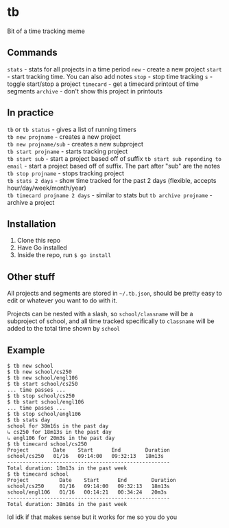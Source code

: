 # tb
Bit of a time tracking meme

## Commands
`stats` - stats for all projects in a time period
`new` - create a new project
`start` - start tracking time.  You can also add notes
`stop` - stop time tracking
`s` - toggle start/stop a project
`timecard` - get a timecard printout of time segments
`archive` - don't show this project in printouts

## In practice
`tb` or `tb status` - gives a list of running timers  
`tb new projname` - creates a new project  
`tb new projname/sub` - creates a new subproject  
`tb start projname` - starts tracking project  
`tb start sub` - start a project based off of suffix
`tb start sub reponding to email` - start a project based off of suffix.  The part after "sub" are the notes
`tb stop projname` - stops tracking project  
`tb stats 2 days` - show time tracked for the past 2 days (flexible, accepts hour/day/week/month/year)  
`tb timecard projname 2 days` - similar to stats but 
`tb archive projname` - archive a project  

## Installation
1. Clone this repo
2. Have Go installed
3. Inside the repo, run `$ go install`

## Other stuff
All projects and segments are stored in `~/.tb.json`, should be pretty easy to edit or whatever you want to do with it.

Projects can be nested with a slash, so `school/classname` will be a subproject of school, and all time tracked specifically to `classname` will be added to the total time shown by `school`

## Example
```
$ tb new school
$ tb new school/cs250
$ tb new school/engl106
$ tb start school/cs250
... time passes ...
$ tb stop school/cs250
$ tb start school/engl106
... time passes ...
$ tb stop school/engl106
$ tb stats day
school for 38m16s in the past day
↳ cs250 for 18m13s in the past day
↳ engl106 for 20m3s in the past day
$ tb timecard school/cs250
Project        Date    Start      End        Duration
school/cs250   01/16   09:14:00   09:32:13   18m13s
-----------------------------------------------------
Total duration: 18m13s in the past week
$ tb timecard school
Project          Date    Start      End        Duration
school/cs250     01/16   09:14:00   09:32:13   18m13s
school/engl106   01/16   00:14:21   00:34:24   20m3s
-----------------------------------------------------
Total duration: 38m16s in the past week
```

lol idk if that makes sense but it works for me so you do you
